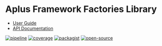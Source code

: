 # Aplus Framework Factories Library

- [User Guide](https://docs.aplus-framework.com/guides/libraries/factories/index.html)
- [API Documentation](https://docs.aplus-framework.com/packages/factories.html)

[![pipeline](https://gitlab.com/aplus-framework/libraries/factories/badges/master/pipeline.svg)](https://gitlab.com/aplus-framework/libraries/factories/-/pipelines?scope=branches)
[![coverage](https://gitlab.com/aplus-framework/libraries/factories/badges/master/coverage.svg?job=test:php)](https://aplus-framework.gitlab.io/libraries/factories/coverage/)
[![packagist](https://img.shields.io/packagist/v/aplus/factories)](https://packagist.org/packages/aplus/factories)
[![open-source](https://img.shields.io/badge/open--source-donate-magenta)](https://www.paypal.com/donate/?hosted_button_id=NGBNW5PY4VSJ4)
